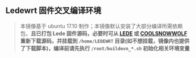 ## Ledewrt 固件交叉编译环境

> 本镜像基于 ubuntu 17.10 制作；本镜像默认安装了大部分编译所需依赖包，**且已打包 Lede 固件源码，必要时可从 [LEDE](https://github.com/lede-project/source) 或 [COOLSNOWWOLF](https://github.com/coolsnowwolf/lede) 重新下载源码，并挂载到 `/home/LEDEWRT` 目录(如不想挂载，镜像内也提供了下载脚本)，编译前请先执行 `/root/buildevn_*.sh` 初始化相关环境变量**

